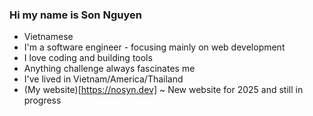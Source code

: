 ### Hi my name is Son Nguyen

- Vietnamese
- I'm a software engineer - focusing mainly on web development
- I love coding and building tools
- Anything challenge always fascinates me
- I've lived in Vietnam/America/Thailand
- (My website)[https://nosyn.dev] ~ New website for 2025 and still in progress
